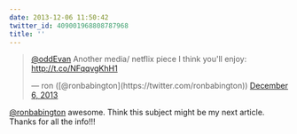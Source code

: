 ```yaml
---
date: 2013-12-06 11:50:42
twitter_id: 409001968808787968
title: ''
---
```


<blockquote class="twitter-tweet"><p lang="en" dir="ltr"><a href="https://twitter.com/oddEvan?ref_src=twsrc%5Etfw">@oddEvan</a> Another media/ netflix piece I think you&#39;ll enjoy: <a href="http://t.co/NFqqvgKhH1">http://t.co/NFqqvgKhH1</a></p>&mdash; ron ([@ronbabington](https://twitter.com/ronbabington)) <a href="https://twitter.com/ronbabington/status/409000548583493634?ref_src=twsrc%5Etfw">December 6, 2013</a></blockquote>
<script async src="https://platform.twitter.com/widgets.js" charset="utf-8"></script>

[@ronbabington](https://twitter.com/ronbabington) awesome. Think this subject might be my next article. Thanks for all the info!!!
